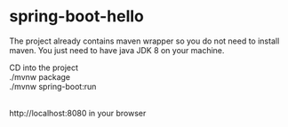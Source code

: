 # spring-boot-hello
The project already contains maven wrapper so you do not need to install maven. You just need to have java JDK 8 on your machine.

CD into the project
</br>
./mvnw package
</br>
./mvnw spring-boot:run

</br>
http://localhost:8080 in your browser

